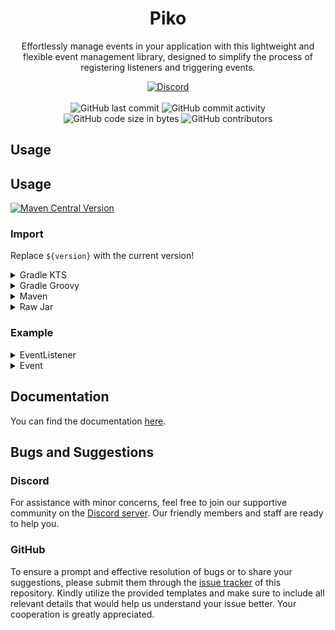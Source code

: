 <h1 align="center">Piko</h1>

<p align="center">Effortlessly manage events in your application with this lightweight and flexible event management library, designed to simplify the process of registering listeners and triggering events.</p>

<div align="center">
    <a href="https://lyzev.github.io/discord"><img src="https://img.shields.io/discord/610120595765723137?logo=discord" alt="Discord"/></a>
    <br><br>
    <img src="https://img.shields.io/github/last-commit/SchizoidDevelopment/piko" alt="GitHub last commit"/>
    <img src="https://img.shields.io/github/commit-activity/w/SchizoidDevelopment/piko" alt="GitHub commit activity"/>
    <br>
    <img src="https://img.shields.io/github/languages/code-size/SchizoidDevelopment/piko" alt="GitHub code size in bytes"/>
    <img src="https://img.shields.io/github/contributors/SchizoidDevelopment/piko" alt="GitHub contributors"/>
</div>

## Usage

## Usage

[![Maven Central Version](https://img.shields.io/maven-central/v/dev.lyzev.api/piko)](https://central.sonatype.com/artifact/dev.lyzev.api/piko)

### Import

Replace `${version}` with the current version!

<details>
        <summary>Gradle KTS</summary>

```kt
repositories {
    mavenCentral()
}

dependencies {
    implementation("dev.lyzev.api", "piko", "${version}")
}
```

</details>

<details>
        <summary>Gradle Groovy</summary>

```groovy
repositories {
    mavenCentral()
}

dependencies {
    implementation 'dev.lyzev.api:piko:${version}'
}
```

</details>

<details>
        <summary>Maven</summary>

```xml
<dependencies>
<dependency>
    <groupId>dev.lyzev.api</groupId>
    <artifactId>piko</artifactId>
    <version>${version}</version>
</dependency>
</dependencies>
```

</details>

<details>
        <summary>Raw Jar</summary>

1. Go to the [Maven Central Repository](https://search.maven.org/artifact/dev.lyzev.api/piko) and download the JAR file from the version you want.
2. Add the JAR file to your project.
3. Done!

</details>

### Example

<details>
        <summary>EventListener</summary>

```kt
import dev.lyzev.api.event.Event
import dev.lyzev.api.event.EventListener
import dev.lyzev.api.event.on

class TestEventListener : EventListener {

    var handle = true

    init {
        on<TestEvent>(Event.Priority.HIGH) { event ->
            if (event.a == 5)
                event.isCancelled = true
            println("TestEvent: ${event.a}")
        }
    }

    override val shouldHandleEvents
        get() = handle
}
```

</details>

<details>
        <summary>Event</summary>

```kt
import dev.lyzev.api.event.CancellableEvent

class TestEvent(val a: Int) : CancellableEvent()
```

</details>

## Documentation

You can find the documentation [here](https://schizoiddevelopment.github.io/piko/).

## Bugs and Suggestions

### Discord

For assistance with minor concerns, feel free to join our supportive community on
the [Discord server](https://lyzev.dev/discord). Our friendly members and staff are ready to help you.

### GitHub

To ensure a prompt and effective resolution of bugs or to share your suggestions, please submit them through
the [issue tracker](https://github.com/SchizoidDevelopment/piko/issues) of this repository. Kindly utilize the provided templates
and make sure to include all relevant details that would help us understand your issue better. Your cooperation is
greatly appreciated.
